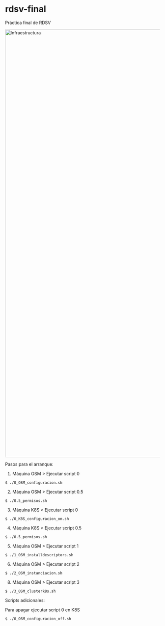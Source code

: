 # rdsv-final
Práctica final de RDSV

<img width="1395" alt="Infraestructura" src="https://user-images.githubusercontent.com/105986456/216118337-e11710e1-2a81-46bf-8f75-eb3921a15caf.png">

Pasos para el arranque:
1. Máquina OSM > Ejecutar script 0
```
$ ./0_OSM_configuracion.sh
```
2. Máquina OSM > Ejecutar script 0.5
```
$ ./0.5_permisos.sh
```
3. Máquina K8S > Ejecutar script 0
```
$ ./0_K8S_configuracion_on.sh
```
4. Máquina K8S > Ejecutar script 0.5
```
$ ./0.5_permisos.sh
```
5. Máquina OSM > Ejecutar script 1 
```
$ ./1_OSM_installdescriptors.sh
```
6. Máquina OSM > Ejecutar script 2
```
$ ./2_OSM_instanciacion.sh
```
8. Máquina OSM > Ejecutar script 3 
```
$ ./3_OSM_clusterk8s.sh
```

Scripts adicionales:

Para apagar ejecutar script 0 en K8S
```
$ ./0_OSM_configuracion_off.sh
```
